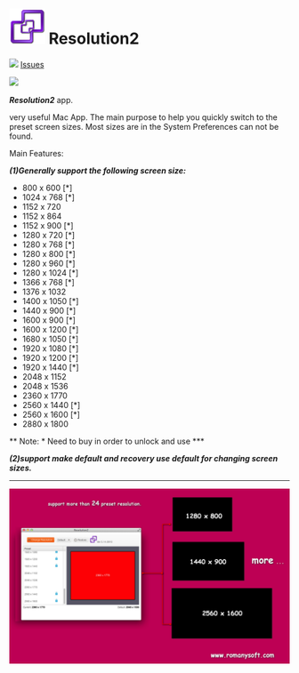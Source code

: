 ![](https://github.com/Romanysoft/Resolution2/blob/master/Images/logo_64.png) Resolution2
===========


![](http://res.cloudinary.com/dfzokzfi5/image/upload/c_scale,w_64/v1411701503/20140926111811529_easyicon_net_128_x1jerm.png)
[Issues](https://github.com/Romanysoft/Resolution2/issues)


[![](http://res.cloudinary.com/dfzokzfi5/image/upload/c_scale,w_124/v1411092419/app-store-button_pw05je.png)](https://itunes.apple.com/us/app/resolution2/id918100130?l=zh&ls=1&mt=12)



***Resolution2*** app. 

very useful Mac App. The main purpose to help you quickly switch to the preset screen sizes. Most sizes are in the System Preferences can not be found.

Main Features:

***(1)Generally support the following screen size:***

* 800 x 600  [*]
* 1024 x 768 [*]
* 1152 x 720
* 1152 x 864
* 1152 x 900 [*]
* 1280 x 720 [*]
* 1280 x 768 [*]
* 1280 x 800 [*]
* 1280 x 960 [*]
* 1280 x 1024 [*]
* 1366 x 768 [*]
* 1376 x 1032
* 1400 x 1050 [*]
* 1440 x 900 [*]
* 1600 x 900 [*]
* 1600 x 1200 [*]
* 1680 x 1050 [*]
* 1920 x 1080 [*]
* 1920 x 1200 [*]
* 1920 x 1440 [*]
* 2048 x 1152
* 2048 x 1536
* 2360 x 1770
* 2560 x 1440 [*]
* 2560 x 1600 [*]
* 2880 x 1800

** Note: * Need to buy in order to unlock and use ***

***(2)support make default and recovery use default for changing screen sizes.***

***


![](https://github.com/Romanysoft/Resolution2/blob/master/Images/2014-09-01_224038.jpg)

